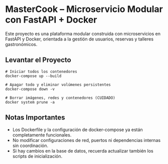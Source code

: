 # MasterCook – Microservicio Modular con FastAPI + Docker

Este proyecto es una plataforma modular construida con microservicios en FastAPI y Docker, orientada a la gestión de usuarios, reservas y talleres gastronómicos.

## Levantar el Proyecto

```
# Iniciar todos los contenedores
docker-compose up --build
```

```
# Apagar todo y eliminar volúmenes persistentes
docker-compose down -v
```

```
# Borrar imágenes, redes y contenedores (CUIDADO)
docker system prune -a
```

## Notas Importantes

- Los Dockerfile y la configuración de docker-compose ya están completamente funcionales.
- No modificar configuraciones de red, puertos ni dependencias internas sin coordinación.
- Si hay cambios en la base de datos, recuerda actualizar también los scripts de inicialización.
